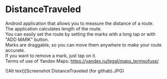 # DistanceTraveled
Android application that allows you to measure the distance of a route.  
The application calculates length of the route.  
You can easily set the route by setting the marks with a long tap or with "ADD MARK" button.  
Marks are draggable, so you can move them anywhere to make your route accurate.  
If you want to remove a mark, just tap on it.  
Terms of use of Yandex Maps: https://yandex.ru/legal/maps_termsofuse/  

![Alt text](Screenshot DistanceTraveled (for githab).JPG)
